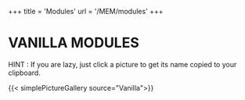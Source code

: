 +++
title = 'Modules'
url = '/MEM/modules'
+++

# VANILLA MODULES

HINT : If you are lazy, just click a picture to get its name copied to your clipboard.

{{< simplePictureGallery source="Vanilla">}}
